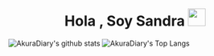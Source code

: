 <h1 align="center"><b>Hola , Soy Sandra </b><img src="https://media.giphy.com/media/hvRJCLFzcasrR4ia7z/giphy.gif" width="35"></h1>

![AkuraDiary's github stats](https://github-readme-stats.vercel.app/api?username=sandraEstlo&show_icons=true&theme=tokyonight)
![AkuraDiary's Top Langs](https://github-readme-stats.vercel.app/api/top-langs/?username=sandraEstlo&theme=tokyonight&layout=compact)
